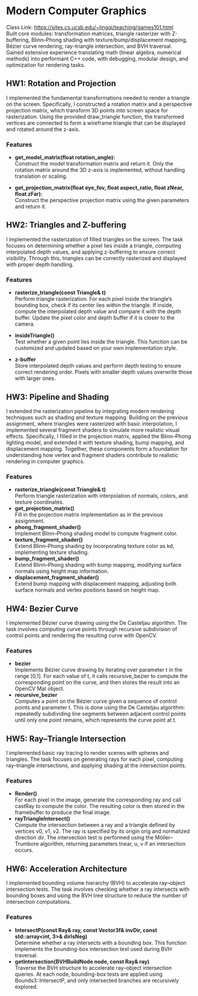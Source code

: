 # Modern Computer Graphics
Class Link: https://sites.cs.ucsb.edu/~lingqi/teaching/games101.html  
Built core modules: transformation matrices, triangle rasterizer with Z-buffering, Blinn–Phong shading with texture/bump/displacement mapping, Bézier curve rendering, ray–triangle intersection, and BVH traversal.  
Gained extensive experience translating math (linear algebra, numerical methods) into performant C++ code, with debugging, modular design, and optimization for rendering tasks.

## HW1: Rotation and Projection
I implemented the fundamental transformations needed to render a triangle on the screen. Specifically, I constructed a rotation matrix and a perspective projection matrix, which transform 3D points into screen space for rasterization. Using the provided draw_triangle function, the transformed vertices are connected to form a wireframe triangle that can be displayed and rotated around the z-axis. 
### Features
- **get_model_matrix(float rotation_angle):**  
  Construct the model transformation matrix and return it. Only the rotation matrix around the 3D z-axis is implemented, without handling translation or scaling.
  
- **get_projection_matrix(float eye_fov, float aspect_ratio, float zNear, float zFar):**  
  Construct the perspective projection matrix using the given parameters and return it.

## HW2: Triangles and Z-buffering
I implemented the rasterization of filled triangles on the screen. The task focuses on determining whether a pixel lies inside a triangle, computing interpolated depth values, and applying z-buffering to ensure correct visibility. Through this, triangles can be correctly rasterized and displayed with proper depth handling.
### Features
- **rasterize_triangle(const Triangle& t)**  
Perform triangle rasterization. For each pixel inside the triangle’s bounding box, check if its center lies within the triangle. If inside, compute the interpolated depth value and compare it with the depth buffer. Update the pixel color and depth buffer if it is closer to the camera.

- **insideTriangle()**  
Test whether a given point lies inside the triangle. This function can be customized and updated based on your own implementation style.
- **z-buffer**  
Store interpolated depth values and perform depth testing to ensure correct rendering order. Pixels with smaller depth values overwrite those with larger ones.

## HW3: Pipeline and Shading
I extended the rasterization pipeline by integrating modern rendering techniques such as shading and texture mapping. Building on the previous assignment, where triangles were rasterized with basic interpolation, I implemented several fragment shaders to simulate more realistic visual effects. Specifically, I filled in the projection matrix, applied the Blinn–Phong lighting model, and extended it with texture shading, bump mapping, and displacement mapping. Together, these components form a foundation for understanding how vertex and fragment shaders contribute to realistic rendering in computer graphics.
### Features
- **rasterize_triangle(const Triangle& t)**  
Perform triangle rasterization with interpolation of normals, colors, and texture coordinates.
- **get_projection_matrix()**  
Fill in the projection matrix implementation as in the previous assignment.
- **phong_fragment_shader()**  
Implement Blinn–Phong shading model to compute fragment color.
- **texture_fragment_shader()**  
Extend Blinn–Phong shading by incorporating texture color as kd, implementing texture shading.
- **bump_fragment_shader()**  
Extend Blinn–Phong shading with bump mapping, modifying surface normals using height map information.
- **displacement_fragment_shader()**  
Extend bump mapping with displacement mapping, adjusting both surface normals and vertex positions based on height map.

## HW4: Bezier Curve
I implemented Bézier curve drawing using the De Casteljau algorithm. The task involves computing curve points through recursive subdivision of control points and rendering the resulting curve with OpenCV.
### Features
- **bezier**  
Implements Bézier curve drawing by iterating over parameter t in the range [0,1]. For each value of t, it calls recursive_bezier to compute the corresponding point on the curve, and then stores the result into an OpenCV Mat object.
- **recursive_bezier**  
Computes a point on the Bézier curve given a sequence of control points and parameter t. This is done using the De Casteljau algorithm: repeatedly subdividing line segments between adjacent control points until only one point remains, which represents the curve point at t.
## HW5: Ray–Triangle Intersection
I implemented basic ray tracing to render scenes with spheres and triangles. The task focuses on generating rays for each pixel, computing ray–triangle intersections, and applying shading at the intersection points.
### Features
- **Render()**  
For each pixel in the image, generate the corresponding ray and call castRay to compute the color. The resulting color is then stored in the framebuffer to produce the final image.
- **rayTriangleIntersect()**  
Compute the intersection between a ray and a triangle defined by vertices v0, v1, v2. The ray is specified by its origin orig and normalized direction dir. The intersection test is performed using the Möller–Trumbore algorithm, returning parameters tnear, u, v if an intersection occurs.
## HW6: Acceleration Architecture
I implemented bounding volume hierarchy (BVH) to accelerate ray–object intersection tests. The task involves checking whether a ray intersects with bounding boxes and using the BVH tree structure to reduce the number of intersection computations.
### Features
- **IntersectP(const Ray& ray, const Vector3f& invDir, const std::array<int, 3>& dirIsNeg)**  
Determine whether a ray intersects with a bounding box. This function implements the bounding-box intersection test used during BVH traversal.
- **getIntersection(BVHBuildNode node, const Ray& ray)**  
Traverse the BVH structure to accelerate ray–object intersection queries. At each node, bounding-box tests are applied using Bounds3::IntersectP, and only intersected branches are recursively explored.
